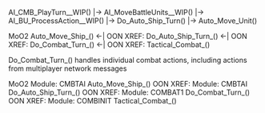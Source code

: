 
AI_CMB_PlayTurn__WIP()
    |-> AI_MoveBattleUnits__WIP()
        |-> AI_BU_ProcessAction__WIP()
            |-> Do_Auto_Ship_Turn()
                |-> Auto_Move_Unit()





MoO2  Auto_Move_Ship_() <-| OON XREF:  Do_Auto_Ship_Turn_() <-| OON XREF:  Do_Combat_Turn_() <-| OON XREF:  Tactical_Combat_()

Do_Combat_Turn_()
    handles individual combat actions, including actions from multiplayer network messages

MoO2
Module: CMBTAI
Auto_Move_Ship_()
OON XREF:
Module: CMBTAI
Do_Auto_Ship_Turn_()
OON XREF:
Module: COMBAT1
Do_Combat_Turn_()
OON XREF:
Module: COMBINIT
Tactical_Combat_()
